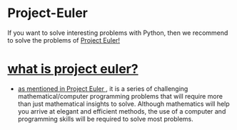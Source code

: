 # Project-Euler
If you want to solve interesting problems with Python, then we recommend to solve the problems of <a href="https://projecteuler.net/"> Project Euler!
# what is project euler?
  
  - as mentioned in<a href="https://projecteuler.net"> Project Euler </a>, it is a series of challenging mathematical/computer programming problems that will require more than just mathematical insights to solve. Although mathematics will help you arrive at elegant and efficient methods, the use of a computer and programming skills will be required to solve most problems.
